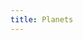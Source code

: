 ```yaml
---
title: Planets
---
```


<div class="absolute above">
  <div class="container">
        <div class="planetfive rellax"
          data-rellax-speed="6">
        </div>
        <div class="planetfour rellax"
          data-rellax-speed="12">
        </div>
  </div>
</div>